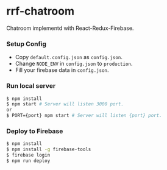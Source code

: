 # rrf-chatroom
Chatroom implementd with React-Redux-Firebase.

### Setup Config ###
* Copy `default.config.json` as `config.json`.
* Change `NODE_ENV` in `config.json` to `production`.
* Fill your firebase data in `config.json`.

### Run local server ###
```sh
$ npm install
$ npm start # Server will listen 3000 port.
or
$ PORT={port} npm start # Server will listen {port} port.
```

### Deploy to Firebase ###
```sh
$ npm install
$ npm install -g firebase-tools
$ firebase login
$ npm run deploy
```
